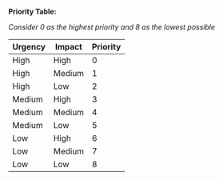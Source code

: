 **Priority Table:**

*Consider 0 as the highest priority and 8 as the lowest possible*

<table>
    <thead>
        <tr>
            <th>
                Urgency
            </th>
            <th>
                Impact
            </th>
            <th>
                Priority
            </th>
        </tr>
    </thead>
    <tbody>
        <tr>
            <td>
                High
            </td>
            <td>
                High
            </td>
            <td>
                0
            </td>
        </tr>
        <tr>
            <td>
                High
            </td>
            <td>
                Medium
            </td>
            <td>
                1
            </td>
        </tr>
        <tr>
            <td>
                High
            </td>
            <td>
                Low
            </td>
            <td>
                2
            </td>
        </tr>
        <tr>
            <td>
                Medium
            </td>
            <td>
                High
            </td>
            <td>
                3
            </td>
        </tr>
        <tr>
            <td>
                Medium
            </td>
            <td>
                Medium
            </td>
            <td>
                4
            </td>
        </tr>
        <tr>
            <td>
                Medium
            </td>
            <td>
                Low
            </td>
            <td>
                5
            </td>
        </tr>
        <tr>
            <td>
                Low
            </td>
            <td>
                High
            </td>
            <td>
                6
            </td>
        </tr>
        <tr>
            <td>
                Low
            </td>
            <td>
                Medium
            </td>
            <td>
                7
            </td>
        </tr>
        <tr>
            <td>
                Low
            </td>
            <td>
                Low
            </td>
            <td>
                8
            </td>
        </tr>
    </tbody>
</table>
